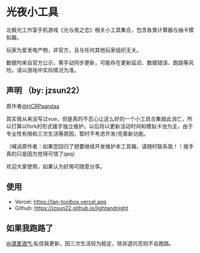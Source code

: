 # 光夜小工具
北极光工作室手机游戏《光与夜之恋》相关小工具集合，包含各类计算器与抽卡模拟器。

玩家为爱发电产物，非官方，且与任何其他玩家组织无关。

数据均来自官方公示，需手动同步更新，可能存在更新延迟、数据错误、跑路等风险，请以游戏中实际情况为准。

## 声明 （by: jzsun22）
原作者[@HCRPaandaa](https://weibo.com/paandaa)

其实我从来没写过vue，但是真的不忍心让这么好的一个小工具合集就此消亡，所以打算以fork的形式接手独立维护。以后将以更新活动时间和模拟卡池为主，由于专业性有限和三次生活等原因，暂时不考虑开发/完善新功能。

（喊话原作者：如果您回归了想要继续开发维护本工具箱，请随时联系我！！接手真的只是因为觉得可惜了qaq）

欢迎大家使用，如果认为好用可随意分享。

## 使用
* Vercel: https://lan-toolbox.vercel.app
* Github: https://jzsun22.github.io/lightandnight

## 如果我跑路了
[@酒里酒气·](https://weibo.com/loveforev2r)私信我更新，因三次生活较为稳定，除非退坑否则不会跑路。
